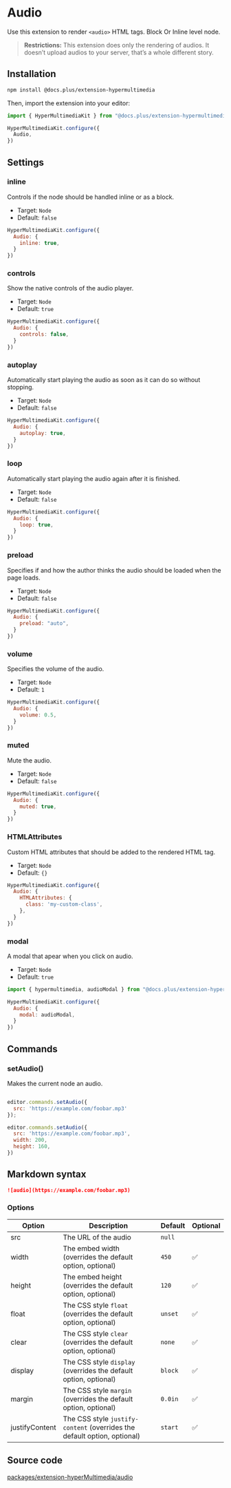 # Audio

Use this extension to render `<audio>` HTML tags. Block Or Inline level node.

> **Restrictions:** This extension does only the rendering of audios. It doesn’t upload audios to your server, that’s a whole different story.

## Installation

```bash
npm install @docs.plus/extension-hypermultimedia
```

Then, import the extension into your editor:

```js
import { HyperMultimediaKit } from "@docs.plus/extension-hypermultimedia";

HyperMultimediaKit.configure({
  Audio,
})
```

## Settings

### inline

Controls if the node should be handled inline or as a block.

- Target: `Node`
- Default: `false`

```js
HyperMultimediaKit.configure({
  Audio: {
    inline: true,
  }
})
```

### controls

Show the native controls of the audio player.

- Target: `Node`
- Default: `true`

```js
HyperMultimediaKit.configure({
  Audio: {
    controls: false,
  }
})
```

### autoplay

Automatically start playing the audio as soon as it can do so without stopping.

- Target: `Node`
- Default: `false`

```js
HyperMultimediaKit.configure({
  Audio: {
    autoplay: true,
  }
})
```

### loop

Automatically start playing the audio again after it is finished.

- Target: `Node`
- Default: `false`

```js
HyperMultimediaKit.configure({
  Audio: {
    loop: true,
  }
})
```

### preload

Specifies if and how the author thinks the audio should be loaded when the page loads.

- Target: `Node`
- Default: `false`

```js
HyperMultimediaKit.configure({
  Audio: {
    preload: "auto",
  }
})
```

### volume

Specifies the volume of the audio.

- Target: `Node`
- Default: `1`

```js
HyperMultimediaKit.configure({
  Audio: {
    volume: 0.5,
  }
})
```

### muted

Mute the audio.

- Target: `Node`
- Default: `false`

```js
HyperMultimediaKit.configure({
  Audio: {
    muted: true,
  }
})
```

### HTMLAttributes

Custom HTML attributes that should be added to the rendered HTML tag.

- Target: `Node`
- Default: `{}`

```js
HyperMultimediaKit.configure({
  Audio: {
    HTMLAttributes: {
      class: 'my-custom-class',
    },
  }
})
```

### modal

A modal that apear when you click on audio.

- Target: `Node`
- Default: `true`

```js
import { hypermultimedia, audioModal } from "@docs.plus/extension-hypermultimedia";

HyperMultimediaKit.configure({
  Audio: {
    modal: audioModal,
  }
})
```

## Commands

### setAudio()

Makes the current node an audio.

```js

editor.commands.setAudio({
  src: 'https://example.com/foobar.mp3'
});

editor.commands.setAudio({
  src: 'https://example.com/foobar.mp3',
  width: 200,
  height: 160,
})
```

## Markdown syntax

```md
![audio](https://example.com/foobar.mp3)
```

### Options

|Option          |Description                                                               |Default    |Optional |
|---             |---                                                                       |---        |---      |
|src             |The URL of the audio                        |`null`     |         |
|width           |The embed width (overrides the default option, optional)                  |`450`      |✅       |
|height          |The embed height (overrides the default option, optional)                 |`120`      |✅       |
|float           |The CSS style `float` (overrides the default option, optional)            |`unset`    |✅       |
|clear           |The CSS style `clear` (overrides the default option, optional)            |`none`     |✅       |
|display         |The CSS style `display` (overrides the default option, optional)          |`block`    |✅       |
|margin          |The CSS style `margin` (overrides the default option, optional)           |`0.0in`    |✅       |
|justifyContent  |The CSS style `justify-content` (overrides the default option, optional)  |`start`    |✅       |

## Source code

[packages/extension-hyperMultimedia/audio](./audio.ts)
